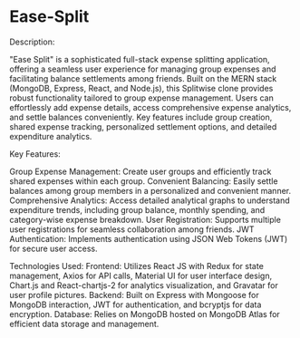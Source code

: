 # Ease-Split
Description:

"Ease Split" is a sophisticated full-stack expense splitting application, offering a seamless user experience for managing group expenses and facilitating balance settlements among friends. Built on the MERN stack (MongoDB, Express, React, and Node.js), this Splitwise clone provides robust functionality tailored to group expense management. Users can effortlessly add expense details, access comprehensive expense analytics, and settle balances conveniently. Key features include group creation, shared expense tracking, personalized settlement options, and detailed expenditure analytics.

Key Features:

Group Expense Management: Create user groups and efficiently track shared expenses within each group.
Convenient Balancing: Easily settle balances among group members in a personalized and convenient manner.
Comprehensive Analytics: Access detailed analytical graphs to understand expenditure trends, including group balance, monthly spending, and category-wise expense breakdown.
User Registration: Supports multiple user registrations for seamless collaboration among friends.
JWT Authentication: Implements authentication using JSON Web Tokens (JWT) for secure user access.

Technologies Used:
Frontend: Utilizes React JS with Redux for state management, Axios for API calls, Material UI for user interface design, Chart.js and React-chartjs-2 for analytics visualization, and Gravatar for user profile pictures.
Backend: Built on Express with Mongoose for MongoDB interaction, JWT for authentication, and bcryptjs for data encryption.
Database: Relies on MongoDB hosted on MongoDB Atlas for efficient data storage and management.
